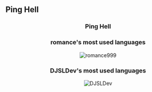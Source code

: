 ## Ping Hell

<h3 align="center">Ping Hell</h3>
<h3 align="center">romance's most used languages</h3>
<p align="center"><img align="center" src="https://github-readme-stats.vercel.app/api/top-langs?username=BADTEMPER666&show_icons=true&theme=dark&locale=en&layout=compact" alt="romance999"/></p>


<h3 align="center">DJSLDev's most used languages</h3>
<p align="center"><img align="center" src="https://github-readme-stats.vercel.app/api/top-langs?username=DJSLDev&show_icons=true&theme=dark&locale=en&layout=compact" alt="DJSLDev"/></p>
